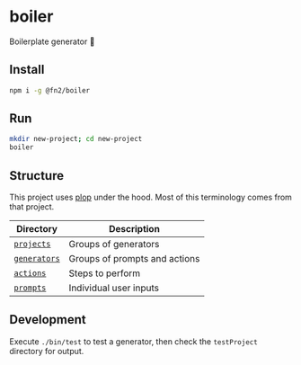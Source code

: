 # boiler

Boilerplate generator 🥘

## Install

```bash
npm i -g @fn2/boiler
```

## Run

```bash
mkdir new-project; cd new-project
boiler
```

## Structure

This project uses [plop](https://plopjs.com) under the hood. Most of this terminology comes from that project.

| Directory                                                                      | Description                   |
| ------------------------------------------------------------------------------ | ----------------------------- |
| [`projects`](https://github.com/winton/boiler/tree/master/boiler/projects)     | Groups of generators          |
| [`generators`](https://github.com/winton/boiler/tree/master/boiler/generators) | Groups of prompts and actions |
| [`actions`](https://github.com/winton/boiler/tree/master/boiler/actions)       | Steps to perform              |
| [`prompts`](https://github.com/winton/boiler/tree/master/boiler/prompts)       | Individual user inputs        |

## Development

Execute `./bin/test` to test a generator, then check the `testProject` directory for output.
